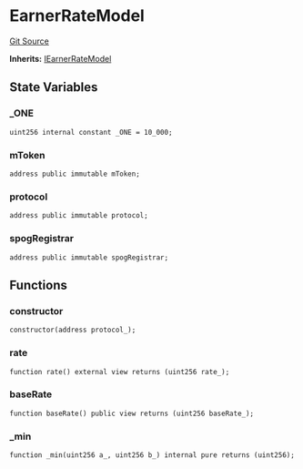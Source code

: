 # EarnerRateModel
[Git Source](https://github.com/MZero-Labs/protocol/blob/45d6176ce6231b36efc0c52a2961774481e32ec1/src/EarnerRateModel.sol)

**Inherits:**
[IEarnerRateModel](/src/interfaces/IEarnerRateModel.sol/interface.IEarnerRateModel.md)


## State Variables
### _ONE

```solidity
uint256 internal constant _ONE = 10_000;
```


### mToken

```solidity
address public immutable mToken;
```


### protocol

```solidity
address public immutable protocol;
```


### spogRegistrar

```solidity
address public immutable spogRegistrar;
```


## Functions
### constructor


```solidity
constructor(address protocol_);
```

### rate


```solidity
function rate() external view returns (uint256 rate_);
```

### baseRate


```solidity
function baseRate() public view returns (uint256 baseRate_);
```

### _min


```solidity
function _min(uint256 a_, uint256 b_) internal pure returns (uint256);
```

